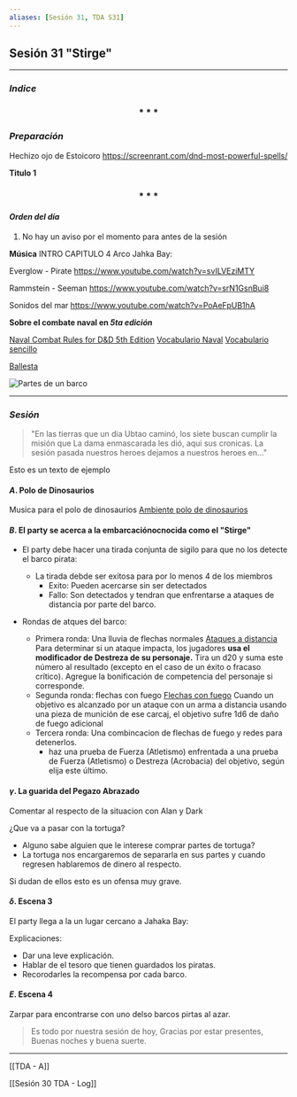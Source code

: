 ```yaml
---
aliases: [Sesión 31, TDA S31]
---
```


## Sesión 31 "Stirge"
---

### _Indice_

<div align='center'>
   <h3> * * * </h3>
</div>

### _Preparación_
Hechizo ojo de Estoicoro
https://screenrant.com/dnd-most-powerful-spells/

**Titulo 1**

<div align='center'>
   <h3> * * * </h3>
</div>

#### _Orden del día_

1. No hay un aviso por el momento para antes de la sesión


**Música**
INTRO CAPITULO 4 Arco Jahka Bay:

Everglow - Pirate
<https://www.youtube.com/watch?v=svILVEziMTY>

Rammstein - Seeman
<https://www.youtube.com/watch?v=srN1GsnBui8>

Sonidos del mar
<https://www.youtube.com/watch?v=PoAeFpUB1hA>


**Sobre el combate naval en _5ta edición_**

[Naval Combat Rules for D&D 5th Edition](https://www.tribality.com/2014/12/26/naval-combat-rules-dd-5th-edition-part-1/)
[Vocabulario Naval](https://www.escuelabalearnautica.com/diccionario-nautico-escuela-balear)
[Vocabulario sencillo](https://www.balearia.com/es/blog/de-grumete-a-capitan-vocabulario-maritimo-basico-i)

[Ballesta](https://5e.tools/objects.html#ballista_dmg)

![Partes de un barco](https://bit.ly/3aoxjaG)

---

### _Sesión_

>"En las tierras que un dia Ubtao caminó, los siete buscan cumplir la misión que La dama enmascarada les dió, aqui sus cronicas. La sesión pasada nuestros heroes dejamos a nuestros heroes en..."

Esto es un texto de ejemplo




#### $A$.  Polo de Dinosaurios

Musica para el polo de dinosaurios
[Ambiente polo de dinosaurios](https://youtu.be/wgmoMe8icXo)


#### $B$.  El party se acerca a la embarcaciónocnocida como el "Stirge"
- El party debe hacer una tirada conjunta de sigilo para que no los detecte el barco pirata:
	- La tirada debde ser exitosa para por lo menos 4 de los miembros
		- Exito: Pueden acercarse sin ser detectados
		- Fallo: Son detectados y tendran que enfrentarse a ataques de distancia por parte del barco.

- Rondas de atques del barco:
	- Primera ronda: Una lluvia de flechas normales
	  [Ataques a distancia](https://www.diariotiempo.com.ar/zona-gamers/dungeons-dragons-todo-lo-que-necesita-saber-sobre-el-uso-de-armas-a-distancia/)
		  Para determinar si un ataque impacta, los jugadores **usa el modificador de Destreza de su personaje.** Tira un d20 y suma este número al resultado (excepto en el caso de un éxito o fracaso crítico). Agregue la bonificación de competencia del personaje si corresponde.
	- Segunda ronda: flechas con fuego
	  [Flechas con fuego](https://dnd5e.fandom.com/es/wiki/Flechas_de_fuego)
		  Cuando un objetivo es alcanzado por un ataque con un arma a distancia usando una pieza de munición de ese carcaj, el objetivo sufre 1d6 de daño de fuego adicional
	- Tercera ronda: Una combincacion de flechas de fuego y redes para detenerlos.
		- haz una prueba de Fuerza (Atletismo) enfrentada a una prueba de Fuerza (Atletismo) o Destreza (Acrobacia) del objetivo, según elija este último.
	  


#### $\gamma$.  La guarida del Pegazo Abrazado
Comentar al respecto de la situacion con Alan y Dark

¿Que va a pasar con la tortuga?

- Alguno sabe alguien que le interese comprar partes de tortuga?
- La tortuga nos encargaremos de separarla en sus partes y cuando regresen hablaremos de dinero al respecto.

Si dudan de ellos esto es un ofensa muy grave.

#### $\delta$. Escena 3

El party llega a la  un lugar cercano a Jahaka Bay:

Explicaciones:
- Dar una leve explicación.
- Hablar de el tesoro que tienen guardados los piratas.
- Recorodarles la recompensa por cada barco.


#### $E$. Escena 4

Zarpar para encontrarse con uno delso barcos pirtas al azar.


> Es todo por nuestra sesión de hoy, Gracias por estar presentes, Buenas noches y buena suerte.

---

[[TDA - A]]

[[Sesión 30 TDA - Log]]
